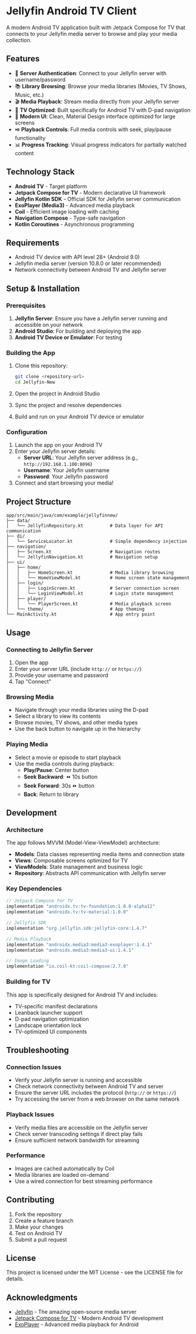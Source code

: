 # Jellyfin Android TV Client

A modern Android TV application built with Jetpack Compose for TV that connects to your Jellyfin media server to browse and play your media collection.

## Features

- 🔐 **Server Authentication**: Connect to your Jellyfin server with username/password
- 📚 **Library Browsing**: Browse your media libraries (Movies, TV Shows, Music, etc.)
- 🎬 **Media Playback**: Stream media directly from your Jellyfin server
- 📱 **TV Optimized**: Built specifically for Android TV with D-pad navigation
- 🎨 **Modern UI**: Clean, Material Design interface optimized for large screens
- ⏯️ **Playback Controls**: Full media controls with seek, play/pause functionality
- 📊 **Progress Tracking**: Visual progress indicators for partially watched content

## Technology Stack

- **Android TV** - Target platform
- **Jetpack Compose for TV** - Modern declarative UI framework
- **Jellyfin Kotlin SDK** - Official SDK for Jellyfin server communication
- **ExoPlayer (Media3)** - Advanced media playback
- **Coil** - Efficient image loading with caching
- **Navigation Compose** - Type-safe navigation
- **Kotlin Coroutines** - Asynchronous programming

## Requirements

- Android TV device with API level 28+ (Android 9.0)
- Jellyfin media server (version 10.8.0 or later recommended)
- Network connectivity between Android TV and Jellyfin server

## Setup & Installation

### Prerequisites

1. **Jellyfin Server**: Ensure you have a Jellyfin server running and accessible on your network
2. **Android Studio**: For building and deploying the app
3. **Android TV Device or Emulator**: For testing

### Building the App

1. Clone this repository:
   ```bash
   git clone <repository-url>
   cd Jellyfin-New
   ```

2. Open the project in Android Studio

3. Sync the project and resolve dependencies

4. Build and run on your Android TV device or emulator

### Configuration

1. Launch the app on your Android TV
2. Enter your Jellyfin server details:
   - **Server URL**: Your Jellyfin server address (e.g., `http://192.168.1.100:8096`)
   - **Username**: Your Jellyfin username
   - **Password**: Your Jellyfin password
3. Connect and start browsing your media!

## Project Structure

```
app/src/main/java/com/example/jellyfinnew/
├── data/
│   └── JellyfinRepository.kt          # Data layer for API communication
├── di/
│   └── ServiceLocator.kt              # Simple dependency injection
├── navigation/
│   ├── Screen.kt                      # Navigation routes
│   └── JellyfinNavigation.kt          # Navigation setup
├── ui/
│   ├── home/
│   │   ├── HomeScreen.kt              # Media library browsing
│   │   └── HomeViewModel.kt           # Home screen state management
│   ├── login/
│   │   ├── LoginScreen.kt             # Server connection screen
│   │   └── LoginViewModel.kt          # Login state management
│   ├── player/
│   │   └── PlayerScreen.kt            # Media playback screen
│   └── theme/                         # App theming
└── MainActivity.kt                    # App entry point
```

## Usage

### Connecting to Jellyfin Server

1. Open the app
2. Enter your server URL (include `http://` or `https://`)
3. Provide your username and password
4. Tap "Connect"

### Browsing Media

- Navigate through your media libraries using the D-pad
- Select a library to view its contents
- Browse movies, TV shows, and other media types
- Use the back button to navigate up in the hierarchy

### Playing Media

- Select a movie or episode to start playback
- Use the media controls during playback:
  - **Play/Pause**: Center button
  - **Seek Backward**: ⏪ 10s button
  - **Seek Forward**: 30s ⏩ button
  - **Back**: Return to library

## Development

### Architecture

The app follows MVVM (Model-View-ViewModel) architecture:

- **Models**: Data classes representing media items and connection state
- **Views**: Composable screens optimized for TV
- **ViewModels**: State management and business logic
- **Repository**: Abstracts API communication with Jellyfin server

### Key Dependencies

```kotlin
// Jetpack Compose for TV
implementation "androidx.tv:tv-foundation:1.0.0-alpha12"
implementation "androidx.tv:tv-material:1.0.0"

// Jellyfin SDK
implementation "org.jellyfin.sdk:jellyfin-core:1.4.7"

// Media Playback
implementation "androidx.media3:media3-exoplayer:1.4.1"
implementation "androidx.media3:media3-ui:1.4.1"

// Image Loading
implementation "io.coil-kt:coil-compose:2.7.0"
```

### Building for TV

This app is specifically designed for Android TV and includes:

- TV-specific manifest declarations
- Leanback launcher support
- D-pad navigation optimization
- Landscape orientation lock
- TV-optimized UI components

## Troubleshooting

### Connection Issues

- Verify your Jellyfin server is running and accessible
- Check network connectivity between Android TV and server
- Ensure the server URL includes the protocol (`http://` or `https://`)
- Try accessing the server from a web browser on the same network

### Playback Issues

- Verify media files are accessible on the Jellyfin server
- Check server transcoding settings if direct play fails
- Ensure sufficient network bandwidth for streaming

### Performance

- Images are cached automatically by Coil
- Media libraries are loaded on-demand
- Use a wired connection for best streaming performance

## Contributing

1. Fork the repository
2. Create a feature branch
3. Make your changes
4. Test on Android TV
5. Submit a pull request

## License

This project is licensed under the MIT License - see the LICENSE file for details.

## Acknowledgments

- [Jellyfin](https://jellyfin.org/) - The amazing open-source media server
- [Jetpack Compose for TV](https://developer.android.com/jetpack/compose/tv) - Modern Android TV development
- [ExoPlayer](https://exoplayer.dev/) - Advanced media playback for Android
